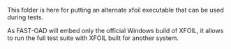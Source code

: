 This folder is here for putting an alternate xfoil executable that can be used during tests.

As FAST-OAD will embed only the official Windows build of XFOIL, it allows to run the full test suite with XFOIL built 
for another system.